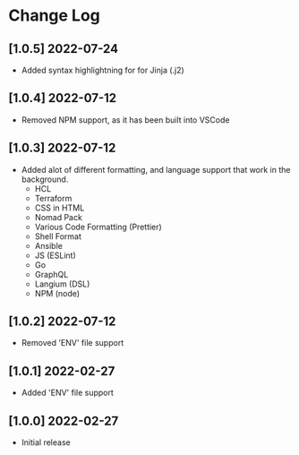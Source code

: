 # Change Log

## [1.0.5] 2022-07-24

- Added syntax highlightning for for Jinja (.j2)

## [1.0.4] 2022-07-12

- Removed NPM support, as it has been built into VSCode

## [1.0.3] 2022-07-12

- Added alot of different formatting, and language support that work in the background.
  - HCL
  - Terraform
  - CSS in HTML
  - Nomad Pack
  - Various Code Formatting (Prettier)
  - Shell Format
  - Ansible
  - JS (ESLint)
  - Go
  - GraphQL
  - Langium (DSL)
  - NPM (node)

## [1.0.2] 2022-07-12

- Removed 'ENV' file support

## [1.0.1] 2022-02-27

- Added 'ENV' file support

## [1.0.0] 2022-02-27

- Initial release
